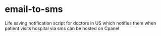 # email-to-sms
Life saving notification script for doctors in US which notifies them when patient visits hospital via sms can be hosted on Cpanel
